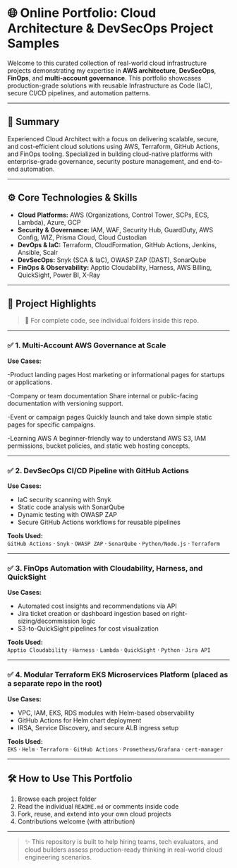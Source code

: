 # 🌐 Online Portfolio: Cloud Architecture & DevSecOps Project Samples

Welcome to this curated collection of real-world cloud infrastructure projects demonstrating my expertise in **AWS architecture**, **DevSecOps**, **FinOps**, and **multi-account governance**. This portfolio showcases production-grade solutions with reusable Infrastructure as Code (IaC), secure CI/CD pipelines, and automation patterns.

---

## 🧭 Summary

Experienced Cloud Architect with a focus on delivering scalable, secure, and cost-efficient cloud solutions using AWS, Terraform, GitHub Actions, and FinOps tooling. Specialized in building cloud-native platforms with enterprise-grade governance, security posture management, and end-to-end automation.

---

## ⚙️ Core Technologies & Skills

- **Cloud Platforms:** AWS (Organizations, Control Tower, SCPs, ECS, Lambda), Azure, GCP  
- **Security & Governance:** IAM, WAF, Security Hub, GuardDuty, AWS Config, WIZ, Prisma Cloud, Cloud Custodian  
- **DevOps & IaC:** Terraform, CloudFormation, GitHub Actions, Jenkins, Ansible, Scalr  
- **DevSecOps:** Snyk (SCA & IaC), OWASP ZAP (DAST), SonarQube  
- **FinOps & Observability:** Apptio Cloudability, Harness, AWS Billing, QuickSight, Power BI, X-Ray  

---

## 🚀 Project Highlights

> 📌 For complete code, see individual folders inside this repo.

---

### ✅ 1. Multi-Account AWS Governance at Scale

**Use Cases:**  

-Product landing pages
Host marketing or informational pages for startups or applications.

-Company or team documentation
Share internal or public-facing documentation with versioning support.

-Event or campaign pages
Quickly launch and take down simple static pages for specific campaigns.

-Learning AWS
A beginner-friendly way to understand AWS S3, IAM permissions, bucket policies, and static web hosting concepts.



---

### ✅ 2. DevSecOps CI/CD Pipeline with GitHub Actions

**Use Cases:**  
- IaC security scanning with Snyk  
- Static code analysis with SonarQube  
- Dynamic testing with OWASP ZAP  
- Secure GitHub Actions workflows for reusable pipelines

**Tools Used:**  
`GitHub Actions` · `Snyk` · `OWASP ZAP` · `SonarQube` · `Python/Node.js` · `Terraform`

---

### ✅ 3. FinOps Automation with Cloudability, Harness, and QuickSight

**Use Cases:**  
- Automated cost insights and recommendations via API  
- Jira ticket creation or dashboard ingestion based on right-sizing/decommission logic  
- S3-to-QuickSight pipelines for cost visualization  

**Tools Used:**  
`Apptio Cloudability` · `Harness` · `Lambda` · `QuickSight` · `Python` · `Jira API`

---

### ✅ 4. Modular Terraform EKS Microservices Platform (placed as a separate repo in the root)

**Use Cases:**  
- VPC, IAM, EKS, RDS modules with Helm-based observability  
- GitHub Actions for Helm chart deployment  
- IRSA, Service Discovery, and secure ALB ingress setup  

**Tools Used:**  
`EKS` · `Helm` · `Terraform` · `GitHub Actions` · `Prometheus/Grafana` · `cert-manager`

---

## 🛠️ How to Use This Portfolio

1. Browse each project folder
2. Read the individual `README.md` or comments inside code
3. Fork, reuse, and extend into your own cloud projects
4. Contributions welcome (with attribution)

---

> ✨ This repository is built to help hiring teams, tech evaluators, and cloud builders assess production-ready thinking in real-world cloud engineering scenarios.

